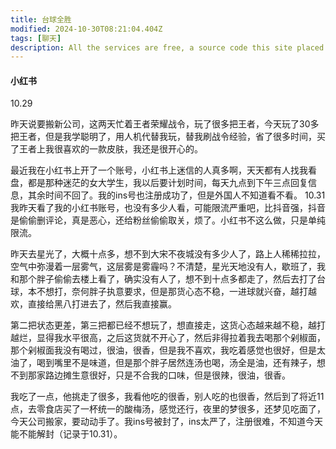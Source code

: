 ```yaml
---
title: 台球全胜
modified: 2024-10-30T08:21:04.404Z
tags: [聊天]
description: All the services are free, a source code this site placed on github repository and intergration with netlify service, another service that you can use is github page for hosting your own static site.
---
```


####   小红书

10.29

昨天说要搬新公司，这两天忙着王者荣耀战令，玩了很多把王者，今天玩了30多把王者，但是我学聪明了，用人机代替我玩，替我刷战令经验，省了很多时间，买了王者上我很喜欢的一款皮肤，我还是很开心的。

最近我在小红书上开了一个账号，小红书上迷信的人真多啊，天天都有人找我看盘，都是那种迷茫的女大学生，我以后要计划时间，每天九点到下午三点回复信息，其余时间不回了。我的ins号也注册成功了，但是外国人不知道看不看。
10.31
我昨天看了我的小红书账号，也没有多少人看，可能限流严重吧，比抖音强，抖音是偷偷删评论，真是恶心，还给粉丝偷偷取关，烦了。小红书不这么做，只是单纯限流。

昨天去星光了，大概十点多，想不到大宋不夜城没有多少人了，路上人稀稀拉拉，空气中弥漫着一层雾气，这层雾是雾霾吗？不清楚，星光天地没有人，歇班了，我和那个胖子偷偷去楼上看了，确实没有人了，想不到十点多都走了，然后去打了台球，本不想打，奈何胖子执意要求，但是那货心态不稳，一进球就兴奋，越打越欢，直接给黑八打进去了，然后我直接赢。

第二把状态更差，第三把都已经不想玩了，想直接走，这货心态越来越不稳，越打越烂，显得我水平很高，之后这货就不开心了，然后非得拉着我去喝那个剁椒面，那个剁椒面我没有喝过，很油，很香，但是我不喜欢，我吃着感觉也很好，但是太油了，喝到嘴里不是味道，但是那个胖子居然连汤也喝，汤全是油，还有辣子，想不到那家路边摊生意很好，只是不合我的口味，但是很辣，很油，很香。

我吃了一点，他挑走了很多，我看他吃的很香，别人吃的也很香，然后到了将近11点，去零食店买了一杯统一的酸梅汤，感觉还行，夜里的梦很多，还梦见吃面了，今天公司搬家，要动动手了。我ins号被封了，ins太严了，注册很难，不知道今天能不能解封（记录于10.31）。
